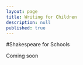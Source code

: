 ```yaml
---
layout: page
title: Writing for Children
description: null
published: true
---
```





#Shakespeare for Schools

Coming soon

